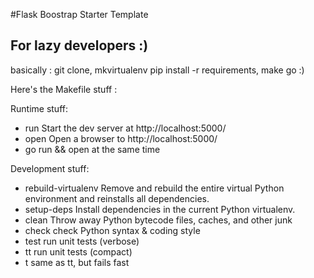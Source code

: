 #Flask Boostrap Starter Template
## For lazy developers :)

basically : git clone, mkvirtualenv <env> pip install -r requirements, make go :)

Here's the Makefile stuff :

Runtime stuff:
  * run    Start the dev server at http://localhost:5000/
  * open   Open a browser to http://localhost:5000/
  * go     run && open at the same time

Development stuff:
  * rebuild-virtualenv
         Remove and rebuild the entire virtual Python environment
         and reinstalls all dependencies.
  * setup-deps
         Install dependencies in the current Python virtualenv.
  * clean  Throw away Python bytecode files, caches, and other junk
  * check  check Python syntax & coding style
  * test   run unit tests (verbose)
  * tt     run unit tests (compact)
  * t      same as tt, but fails fast

